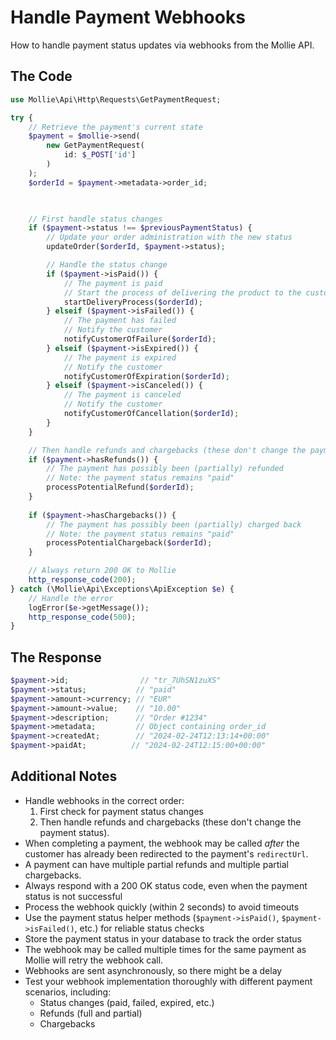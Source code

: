 # Handle Payment Webhooks

How to handle payment status updates via webhooks from the Mollie API.

## The Code

```php
use Mollie\Api\Http\Requests\GetPaymentRequest;

try {
    // Retrieve the payment's current state
    $payment = $mollie->send(
        new GetPaymentRequest(
            id: $_POST['id']
        )
    );
    $orderId = $payment->metadata->order_id;

    

    // First handle status changes
    if ($payment->status !== $previousPaymentStatus) {
        // Update your order administration with the new status
        updateOrder($orderId, $payment->status);

        // Handle the status change
        if ($payment->isPaid()) {
            // The payment is paid
            // Start the process of delivering the product to the customer
            startDeliveryProcess($orderId);
        } elseif ($payment->isFailed()) {
            // The payment has failed
            // Notify the customer
            notifyCustomerOfFailure($orderId);
        } elseif ($payment->isExpired()) {
            // The payment is expired
            // Notify the customer
            notifyCustomerOfExpiration($orderId);
        } elseif ($payment->isCanceled()) {
            // The payment is canceled
            // Notify the customer
            notifyCustomerOfCancellation($orderId);
        }
    }

    // Then handle refunds and chargebacks (these don't change the payment status)
    if ($payment->hasRefunds()) {
        // The payment has possibly been (partially) refunded
        // Note: the payment status remains "paid"
        processPotentialRefund($orderId);
    }
    
    if ($payment->hasChargebacks()) {
        // The payment has possibly been (partially) charged back
        // Note: the payment status remains "paid"
        processPotentialChargeback($orderId);
    }

    // Always return 200 OK to Mollie
    http_response_code(200);
} catch (\Mollie\Api\Exceptions\ApiException $e) {
    // Handle the error
    logError($e->getMessage());
    http_response_code(500);
}
```

## The Response

```php
$payment->id;                // "tr_7UhSN1zuXS"
$payment->status;           // "paid"
$payment->amount->currency; // "EUR"
$payment->amount->value;    // "10.00"
$payment->description;      // "Order #1234"
$payment->metadata;         // Object containing order_id
$payment->createdAt;        // "2024-02-24T12:13:14+00:00"
$payment->paidAt;          // "2024-02-24T12:15:00+00:00"
```

## Additional Notes

- Handle webhooks in the correct order:
  1. First check for payment status changes
  2. Then handle refunds and chargebacks (these don't change the payment status).
- When completing a payment, the webhook may be called _after_ the customer has already been redirected to the payment's `redirectUrl`. 
- A payment can have multiple partial refunds and multiple partial chargebacks.
- Always respond with a 200 OK status code, even when the payment status is not successful
- Process the webhook quickly (within 2 seconds) to avoid timeouts
- Use the payment status helper methods (`$payment->isPaid()`, `$payment->isFailed()`, etc.) for reliable status checks
- Store the payment status in your database to track the order status
- The webhook may be called multiple times for the same payment as Mollie will retry the webhook call.
- Webhooks are sent asynchronously, so there might be a delay
- Test your webhook implementation thoroughly with different payment scenarios, including:
  - Status changes (paid, failed, expired, etc.)
  - Refunds (full and partial)
  - Chargebacks

